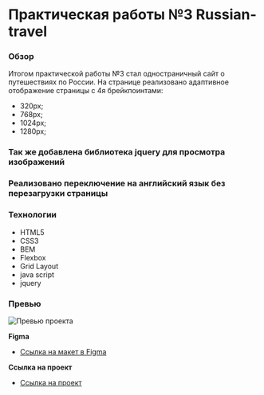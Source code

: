 # Практическая работы №3 Russian-travel

### Обзор
Итогом практической работы №3 стал одностраничный сайт о путешествиях по России.
На странице реализовано адаптивное отображение страницы с 4я брейкпоинтами:
* 320px;
* 768px;
* 1024px;
* 1280px;
### Так же добавлена библиотека jquery для просмотра изображений
### Реализовано переключение на английский язык без перезагрузки страницы


### Технологии
* HTML5
* CSS3
* BEM
* Flexbox
* Grid Layout
* java script
* jquery

### Превью
![Превью проекта](./gif.gif)


**Figma**

* [Ссылка на макет в Figma](https://www.figma.com/file/5S2WSbEFL6awjVWJ0NWL8Q/Sprint-3_-Russia-_-desktop-mobile?node-id=28503%3A0)

**Ссылка на проект**

* [Ссылка на проект](https://wizzyjj.github.io/russian-travel/)
